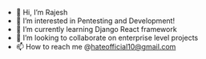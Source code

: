 - 👋 Hi, I’m Rajesh
- 👀 I’m interested in Pentesting and Development!
- 🌱 I’m currently learning Django React framework
- 💞️ I’m looking to collaborate on enterprise level projects
- 📫 How to reach me @hateofficial10@gmail.com

<!---
Rajeshvlb/Rajeshvlb is a ✨ special ✨ repository because its `README.md` (this file) appears on your GitHub profile.
You can click the Preview link to take a look at your changes.
--->
